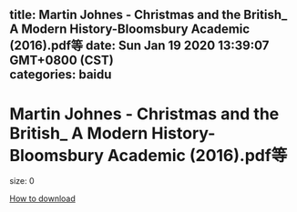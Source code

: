 
title: Martin Johnes - Christmas and the British_ A Modern History-Bloomsbury Academic (2016).pdf等
date: Sun Jan 19 2020 13:39:07 GMT+0800 (CST)    
categories: baidu
---

# Martin Johnes - Christmas and the British_ A Modern History-Bloomsbury Academic (2016).pdf等
size: 0
 
 

[How to download](https://bpcam.bemobtrk.com/go/2ceec3aa-1ca2-46d6-b9ff-aaa5c184517c?jno=1352)